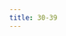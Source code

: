 ```yaml
---
title: 30-39
---
```


<c-phrase>
	<c-number number="30" alt="thirty"></c-number>
	<c-number number="31" alt="thirty one"></c-number>
	<c-number number="32" alt="thirty two"></c-number>
	<c-number number="33" alt="thirty three"></c-number>
	<c-number number="34" alt="thirty four"></c-number>
	<c-number number="35" alt="thirty five"></c-number>
	<c-number number="36" alt="thirty six"></c-number>
	<c-number number="37" alt="thirty seven"></c-number>
	<c-number number="38" alt="thirty eight"></c-number>
	<c-number number="39" alt="thirty nine"></c-number>
</c-phrase>
